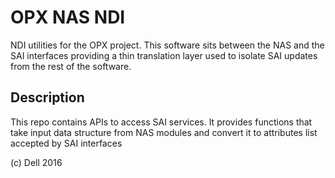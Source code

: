 OPX NAS NDI 
=============

NDI utilities for the OPX project.  This software sits between the NAS
and the SAI interfaces providing a thin translation layer used to
isolate SAI updates from the rest of the software.

Description
-----------

This repo contains APIs to access SAI services. It provides functions
that take input data structure from NAS modules and convert it to
attributes list accepted by SAI interfaces

(c) Dell 2016
